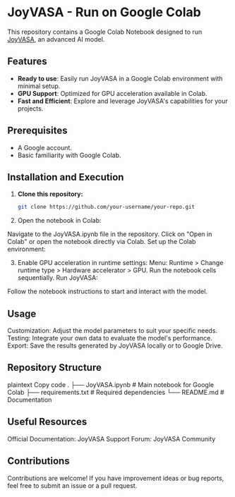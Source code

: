 # JoyVASA - Run on Google Colab

This repository contains a Google Colab Notebook designed to run [JoyVASA](https://joyvasamodel.com), an advanced AI model.

## Features

- **Ready to use**: Easily run JoyVASA in a Google Colab environment with minimal setup.
- **GPU Support**: Optimized for GPU acceleration available in Colab.
- **Fast and Efficient**: Explore and leverage JoyVASA's capabilities for your projects.

## Prerequisites

- A Google account.
- Basic familiarity with Google Colab.

## Installation and Execution

1. **Clone this repository:**
   ```bash
   git clone https://github.com/your-username/your-repo.git

2. Open the notebook in Colab:

Navigate to the JoyVASA.ipynb file in the repository.
Click on "Open in Colab" or open the notebook directly via Colab.
Set up the Colab environment:

3. Enable GPU acceleration in runtime settings:
Menu: Runtime > Change runtime type > Hardware accelerator > GPU.
Run the notebook cells sequentially.
Run JoyVASA:

Follow the notebook instructions to start and interact with the model.

## Usage
Customization: Adjust the model parameters to suit your specific needs.
Testing: Integrate your own data to evaluate the model's performance.
Export: Save the results generated by JoyVASA locally or to Google Drive.

## Repository Structure
plaintext
Copy code
.
├── JoyVASA.ipynb      # Main notebook for Google Colab
├── requirements.txt   # Required dependencies
└── README.md          # Documentation

## Useful Resources
Official Documentation: JoyVASA
Support Forum: JoyVASA Community

## Contributions
Contributions are welcome! If you have improvement ideas or bug reports, feel free to submit an issue or a pull request.
